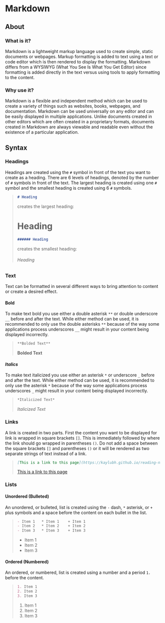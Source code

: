 # Markdown

## About

### What is it?

Markdown is a lightweight markup language used to create simple, static documents or webpages. Markup formatting is added to text using a text or code editor which is then rendered to display the formatting. Markdown differs from a WYSIWYG (What You See Is What You Get Editor) since formatting is added directly in the text versus using tools to apply formatting to the content.

### Why use it?

Markdown is a flexible and independent method which can be used to create a variety of things such as websites, books, webpages, and documentation. Markdown can be used universally on any editor and can be easily displayed in multiple applications. Unlike documents created in other editors which are often created in a proprietary formats, documents created in Markdown are always viewable and readable even without the existence of a particular application.

## Syntax

### Headings

Headings are created using the `#` symbol in front of the text you want to create as a heading. There are 6 levels of headings, denoted by the number of `#` symbols in front of the text. The largest heading is created using one `#` symbol and the smallest heading is created using 6 `#` symbols.

>```markdown
># Heading
>```
>
>creates the largest heading:
>
># Heading
>
>```markdown
>###### Heading
>```
>
>creates the smallest heading:
>
>###### Heading

### Text

Text can be formatted in several different ways to bring attention to content or create a desired effect.

#### **Bold**

To make text bold you use either a double asterisk `**` or double underscore `__` before and after the text. While either method can be used, it is recommended to only use the double asterisks `**` because of the way some applications process underscores `__` might result in your content being displayed incorrectly.

>```markdown
>**Bolded Text**
>```
>
>**Bolded Text**

#### *Italics*

To make text italicized you use either an asterisk `*` or underscore `_` before and after the text. While either method can be used, it is recommended to only use the asterisk `*` because of the way some applications process underscores `_` might result in your content being displayed incorrectly.

>```markdown
>*Italicized Text*
>```
>
>*Italicized Text*

### Links

A link is created in two parts. First the content you want to be displayed for link is wrapped in square brackets `[]`. This is immediately followed by where the link should go wrapped in parentheses `()`. Do not add a space between the square brackets `[]` and parentheses `()` or it will be rendered as two separate strings of text instead of a link.

>```markdown
>[This is a link to this page](https://kaylubh.github.io/reading-notes/markdown-notes.html)
>```
>
>[This is a link to this page](https://kaylubh.github.io/reading-notes/markdown-notes.html)
>

### Lists

#### Unordered (Bulleted)

An unordered, or bulleted, list is created using the `-` dash, `*` asterisk, or `+` plus symbols and a space before the content on each bullet in the list.

>```markdown
>- Item 1   * Item 1    + Item 1
>- Item 2   * Item 2    + Item 2
>- Item 3   * Item 3    + Item 3
>```
>
>- Item 1
>- Item 2
>- Item 3

#### Ordered (Numbered)

An ordered, or numbered, list is created using a number and a period `1.` before the content.

>```markdown
>1. Item 1
>2. Item 2
>3. Item 3
>```
>
>1. Item 1
>2. Item 2
>3. Item 3

